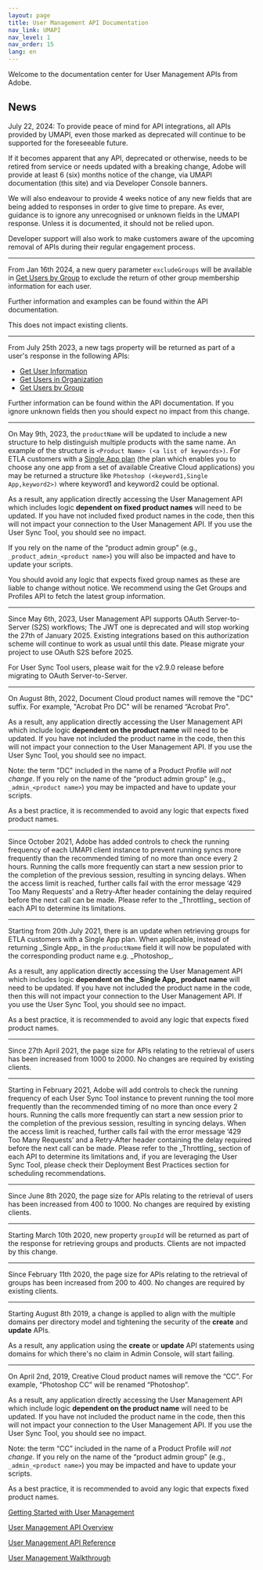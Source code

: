 ```yaml
---
layout: page
title: User Management API Documentation
nav_link: UMAPI
nav_level: 1
nav_order: 15
lang: en
---
```


Welcome to the documentation center for User Management APIs from Adobe.  

<h2>News</h2>
<div class="isa_info">
<p>July 22, 2024: To provide peace of mind for API integrations, all APIs provided by UMAPI, even those marked as deprecated will continue to be supported for the foreseeable future.</p>
<p>If it becomes apparent that any API, deprecated or otherwise, needs to be retired from service or needs updated with a breaking change, Adobe will provide at least 6 (six) months notice of the change, via UMAPI documentation (this site) and via Developer Console banners.</p>
<p>We will also endeavour to provide 4 weeks notice of any new fields that are being added to responses in order to give time to prepare. As ever, guidance is to ignore any unrecognised or unknown fields in the UMAPI response. Unless it is documented, it should not be relied upon.</p>
<p>Developer support will also work to make customers aware of the upcoming removal of APIs during their regular engagement process.
</p>
<hr class="api-ref-rule">
<p>From Jan 16th 2024, a new query parameter <code>excludeGroups</code> will be available in <a href="api/getUsersByGroup.html">Get Users by Group</a> to exclude the return of other group membership information for each user.</p>
<p>Further information and examples can be found within the API documentation.</p>
<p>This does not impact existing clients.</p>
<hr class="api-ref-rule">
<p>From July 25th 2023, a new tags property will be returned as part of a user's response in the following APIs:</p>
	<ul>
		<li><a href="api/getUser.html">Get User Information</a></li>
		<li><a href="api/getUsersWithPage.html">Get Users in Organization</a></li>
		<li><a href="api/getUsersByGroup.html">Get Users by Group</a></li>
	</ul>
<p>Further information can be found within the API documentation. If you ignore unknown fields then you should expect no impact from this change.</p>
<hr class="api-ref-rule">
<p>On May 9th, 2023, the <code>productName</code> will be updated to include a new structure to help distinguish multiple products with the same name. An example of the structure is <code>&lt;Product Name&gt; (&lt;a list of keywords&gt;)</code>. For ETLA customers with a <a href="https://helpx.adobe.com/uk/enterprise/using/single-app.html">Single App plan</a> (the plan which enables you to choose any one app from a set of available Creative Cloud applications) you may be returned a structure like <code>Photoshop (&lt;keyword1,Single App,keyword2&gt;)</code> where keyword1 and keyword2 could be optional.</p><p>As a result, any application directly accessing the User Management API which includes logic <strong>dependent on fixed product names</strong> will need to be updated. If you have not included fixed product names in the code, then this will not impact your connection to the User Management API. If you use the User Sync Tool, you should see no impact.</p>
<p>If you rely on the name of the “product admin group” (e.g., <code>_product_admin_&lt;product name&gt;</code>) you will also be impacted and have to update your scripts.</p>
<p>You should avoid any logic that expects fixed group names as these are liable to change without notice. We recommend using the Get Groups and Profiles API to fetch the latest group information.</p>
<hr class="api-ref-rule">
<p>Since May 6th, 2023, User Management API supports OAuth Server-to-Server (S2S) workflows; The JWT one is deprecated and will stop working the 27th of January 2025. Existing integrations based on this authorization scheme will continue to work as usual until this date. Please migrate your project to use OAuth S2S before 2025. 
<p>For User Sync Tool users, please wait for the v2.9.0 release before migrating to OAuth Server-to-Server.</p>
<hr class="api-ref-rule">
<p>On August 8th, 2022, Document Cloud product names will remove the "DC" suffix. For example, "Acrobat Pro DC" will be renamed “Acrobat Pro".</p>
<p>As a result, any application directly accessing the User Management API which include logic <strong>dependent on the product name</strong> will need to be updated. If you have not included the product name in the code, then this will not impact your connection to the User Management API. If you use the User Sync Tool, you should see no impact.</p>
<p>Note: the term "DC" included in the name of a Product Profile <em>will not change</em>. If you rely on the name of the “product admin group” (e.g., <code>_admin_&lt;product name&gt;</code>) you may be impacted and have to update your scripts.</p>
<p>As a best practice, it is recommended to avoid any logic that expects fixed product names.</p>
<hr class="api-ref-rule">
<p>Since October 2021, Adobe has added controls to check the running frequency of each UMAPI client instance to prevent running syncs more frequently than the recommended timing of no more than once every 2 hours. Running the calls more frequently can start a new session prior to the completion of the previous session, resulting in syncing delays. When the access limit is reached, further calls fail with the error message ‘429 Too Many Requests’ and a Retry-After header containing the delay required before the next call can be made. Please refer to the _Throttling_ section of each API to determine its limitations.</p>
<hr class="api-ref-rule">
<p>Starting from 20th July 2021, there is an update when retrieving groups for ETLA customers with a Single App plan. When applicable, instead of returning _Single App_ in the <code>productName</code> field it will now be populated with the corresponding product name e.g. _Photoshop_.</p>
<p>As a result, any application directly accessing the User Management API which includes logic <strong>dependent on the _Single App_ product name</strong> will need to be updated. If you have not included the product name in the code, then this will not impact your connection to the User Management API. If you use the User Sync Tool, you should see no impact.</p>
<p>As a best practice, it is recommended to avoid any logic that expects fixed product names.</p>
<hr class="api-ref-rule">
<p>Since 27th April 2021, the page size for APIs relating to the retrieval of users has been increased from 1000 to 2000. No changes are required by existing clients.</p>
<hr class="api-ref-rule">
<p>Starting in February 2021, Adobe will add controls to check the running frequency of each User Sync Tool instance to prevent running the tool more frequently than the recommended timing of no more than once every 2 hours. Running the calls more frequently can start a new session prior to the completion of the previous session, resulting in syncing delays. When the access limit is reached, further calls fail with the error message ‘429 Too Many Requests’ and a Retry-After header containing the delay required before the next call can be made. Please refer to the _Throttling_ section of each API to determine its limitations and, if you are leveraging the User Sync Tool, please check their Deployment Best Practices section for scheduling recommendations.</p>
<hr class="api-ref-rule">
<p>Since June 8th 2020, the page size for APIs relating to the retrieval of users has been increased from 400 to 1000. No changes are required by existing clients.</p>
<hr class="api-ref-rule">
<p>Starting March 10th 2020, new property <code>groupId</code> will be returned as part of the response for retrieving groups and products. Clients are not impacted by this change.</p>
<hr class="api-ref-rule">
<p>Since February 11th 2020, the page size for APIs relating to the retrieval of groups has been increased from 200 to 400. No changes are required by existing clients.</p>
<hr class="api-ref-rule">
<p>Starting August 8th 2019, a change is applied to align with the multiple domains per directory model and tightening the security of the <strong>create</strong> and <strong>update</strong> APIs.</p>
<p>As a result, any application using the <strong>create</strong> or <strong>update</strong> API statements using domains for which there's no claim in Admin Console, will start failing.</p>
<hr class="api-ref-rule">
<p>On April 2nd, 2019, Creative Cloud product names will remove the “CC”. For example, “Photoshop CC” will be renamed “Photoshop”.</p>
<p>As a result, any application directly accessing the User Management API which include logic <strong>dependent on the product name</strong> will need to be updated. If you have not included the product name in the code, then this will not impact your connection to the User Management API. If you use the User Sync Tool, you should see no impact.</p>
<p>Note: the term “CC” included in the name of a Product Profile <em>will not change</em>. If you rely on the name of the “product admin group” (e.g., <code>_admin_&lt;product name&gt;</code>) you may be impacted and have to update your scripts.</p>
<p>As a best practice, it is recommended to avoid any logic that expects fixed product names.</p>
</div>



[Getting Started with User Management](getstarted.md)

[User Management API Overview](API_introduction.md)

[User Management API Reference](RefOverview.md)

[User Management Walkthrough](samples/index.md)
